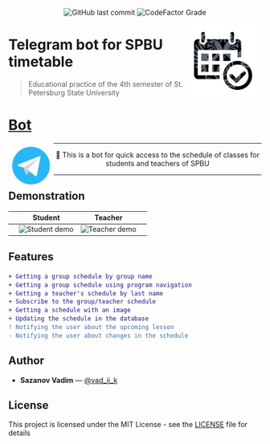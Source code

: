 <p align="center">
    <img alt="GitHub last commit"  src="https://img.shields.io/github/last-commit/vad-ii-k/timetable_SPBU_bot?logo=github">
    <img alt="CodeFactor Grade" src="https://img.shields.io/codefactor/grade/github/vad-ii-k/timetable_SPBU_bot">
</p>
<img alt="Bot logo" align="right" width="150" src="data/github/bot_logo.png"/>


# Telegram bot for SPBU timetable
> Educational practice of the 4th semester of St. Petersburg State University

# [Bot](https://t.me/timetable_SPBU_bot?start)
<div>
    <a href="https://t.me/timetable_SPBU_bot?start" target="_blank">
        <img alt="Telegram logo" align="left" src="data/github/telegram_logo.gif" width="90">
  </a>
</div>

---
<p align="center">🤖 This is a bot for quick access to the schedule of classes for students and teachers of SPBU</p>

---

## Demonstration
|     | Student                                       | Teacher                                       |     |
|-----|-----------------------------------------------|-----------------------------------------------|-----|
|     | ![Student demo](data/github/student_demo.gif) | ![Teacher demo](data/github/teacher_demo.gif) |     |


## Features
```diff
+ Getting a group schedule by group name
+ Getting a group schedule using program navigation
+ Getting a teacher's schedule by last name
+ Subscribe to the group/teacher schedule
+ Getting a schedule with an image
+ Updating the schedule in the database
! Notifying the user about the upcoming lesson
- Notifying the user about changes in the schedule
```

## Author
  * **Sazanov Vadim** — [@vad_ii_k](https://t.me/vad_ii_k)

## License
This project is licensed under the MIT License - see the [LICENSE](https://github.com/vad-ii-k/Timetable_SPBU_bot/blob/master/LICENSE) file for details
